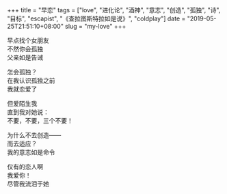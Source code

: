 +++
title = "早恋"
tags = ["love", "进化论", "酒神", "意志", "创造", "孤独", "诗", "目标", "escapist", "《查拉图斯特拉如是说》", "coldplay"]
date = "2019-05-25T21:51:10+08:00"
slug = "my-love"
+++

早点找个女朋友  
不然你会孤独  
父亲如是告诫

怎会孤独？  
在我认识孤独之前  
我就恋爱了

但爱陌生我  
直到我对她说：  
不要，不要，三个不要！

为什么不去创造——  
而去适应？  
我的意志如是命令

仅有的恋人啊  
我爱你！  
尽管我流泪于她
